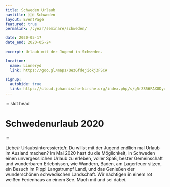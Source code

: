 ```yaml
---
title: Schweden Urlaub
navtitle: 🇸🇪 Schweden
layout: EventPage
featured: true
permalink: /:year/seminare/schweden/

date: 2020-05-17
date_end: 2020-05-24

excerpt: Urlaub mit der Jugend in Schweden. 

location:
  name: Linneryd
  link: https://goo.gl/maps/QezGfdejiokj3FSCA
  
signup:
  autohide: true
  link: https://cloud.johannische-kirche.org/index.php/s/g5rZ856FAX8DydR
---
```


::: slot head

# Schwedenurlaub 2020

:::


Liebe/r Urlaubsinteressierte/r,
Du willst mit der Jugend endlich mal Urlaub im Ausland machen? Im Mai 2020 hast du die Möglichkeit, in Schweden einen unvergesslichen Urlaub zu erleben, voller Spaß, bester Gemeinschaft und wunderbaren Erlebnissen, wie Wandern, Baden, am Lagerfeuer sitzen, ein Besuch im Pippi Langstrumpf Land, und das Genießen der wunderschönen schwedischen Landschaft. Wir nächtigen in einem rot weißen Ferienhaus an einem See. Mach mit und sei dabei.
